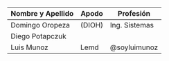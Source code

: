 
| Nombre y Apellido | Apodo | Profesión |
| -------- | -------- | -------- |
| Domingo Oropeza | (DIOH) | Ing. Sistemas |
| Diego Potapczuk | | |
| Luis Munoz | Lemd | @soyluimunoz

